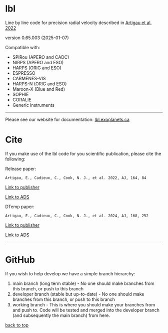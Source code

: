 # lbl
Line by line code for precision radial velocity described in [Artigau et al. 2022](https://www.doi.org/10.3847/1538-3881/ac7ce6)

version 0.65.003 (2025-01-07)

Compatible with:
- SPIRou (APERO and CADC)
- NIRPS (APERO and ESO)
- HARPS (ORIG and ESO)
- ESPRESSO
- CARMENES-VIS
- HARPS-N (ORIG and ESO)
- Maroon-X (Blue and Red)
- SOPHIE
- CORALIE
- Generic instruments

---

Please see our website for documentation: [lbl.exoplanets.ca](https://lbl.exoplanets.ca/)

# Cite

If you make use of the lbl code for you scientific publication, please cite the following:


Release paper:

    Artigau, E., Cadieux, C., Cook, N. J., et al. 2022, AJ, 164, 84

[Link to publisher](https://doi.org/10.3847/1538-3881/ac7ce6)

[Link to ADS](https://ui.adsabs.harvard.edu/abs/2022AJ....164...84A/abstract)


DTemp paper:

    Artigau, E., Cadieux, C., Cook, N. J., et al. 2024, AJ, 168, 252

[Link to publisher](https://ui.adsabs.harvard.edu/link_gateway/2024AJ....168..252A/PUB_PDF)

[Link to ADS](https://ui.adsabs.harvard.edu/abs/2024AJ....168..252A/abstract)


---

# GitHub

If you wish to help develop we have a simple branch hierarchy:

1. main branch (long term stable) - No one should make branches from this branch, or push to this branch
2. developer branch (stable but up-to-date) - No one should make branches from this branch, or push to this branch
3. working branch - This is where you should make your branches from and push to. Code will be tested and merged into 
   the developer branch (and subsequently the main branch) from here.


[back to top](#contents)
